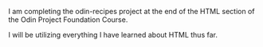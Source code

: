 I am completing the odin-recipes project at the end of the HTML section of the Odin Project Foundation Course.

I will be utilizing everything I have learned about HTML thus far.